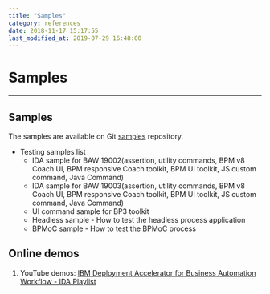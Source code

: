 ```yaml
---
title: "Samples"
category: references
date: 2018-11-17 15:17:55
last_modified_at: 2019-07-29 16:48:00
---
```


# Samples
***

## Samples
The samples are available on Git [samples](https://github.com/sdc-china/IDA-samples) repository.
- Testing samples list
    - IDA sample for BAW 19002(assertion, utility commands, BPM v8 Coach UI, BPM responsive Coach toolkit, BPM UI toolkit, JS custom command, Java Command)  
    - IDA sample for BAW 19003(assertion, utility commands, BPM v8 Coach UI, BPM responsive Coach toolkit, BPM UI toolkit, JS custom command, Java Command) 
    - UI command sample for BP3 toolkit
    - Headless sample - How to test the headless process application
    - BPMoC sample - How to test the BPMoC process

## Online demos
1. YouTube demos: [IBM Deployment Accelerator for Business Automation Workflow - IDA Playlist](https://www.youtube.com/playlist?list=PLvnkIpbV-59aKdOujdn30R7KRZ0qLd8Cg)
